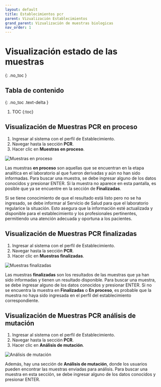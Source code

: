 ```yaml
---
layout: default
title: Establecimientos pcr
parent: Vizualización Establecimientos
grand_parent: Vizualización de muestras biologicas
nav_order: 1
---
```



# Visualización estado de las muestras
{: .no_toc }

## Tabla de contenido
{: .no_toc .text-delta }
1. TOC
{:toc}

## Visualización de Muestras PCR en proceso

1. Ingresar al sistema con el perfil de Establecimiento.
2. Navegar hasta la sección **PCR**.
3. Hacer clic en **Muestras en proceso**.

![Muestras en proceso](img/20230316172034.png)

Las muestras **en proceso** son aquellas que se encuentran en la etapa analítica en el laboratorio al que fueron derivadas y aún no han sido informadas. Para buscar una muestra, se debe ingresar alguno de los datos conocidos y presionar ENTER. Si la muestra no aparece en esta pantalla, es posible que ya se encuentre en la sección de **Finalizadas**.

Si se tiene conocimiento de que el resultado está listo pero no se ha ingresado, se debe informar al Servicio de Salud para que el laboratorio regularice la situación. Esto asegura que la información esté actualizada y disponible para el establecimiento y los profesionales pertinentes, permitiendo una atención adecuada y oportuna a los pacientes.

## Visualización de Muestras PCR finalizadas

1. Ingresar al sistema con el perfil de Establecimiento.
2. Navegar hasta la sección **PCR**.
3. Hacer clic en **Muestras finalizadas**.

![Muestras finalizadas](img/20230316172750.png)

Las muestras **finalizadas** son los resultados de las muestras que ya han sido informadas y tienen un resultado disponible. Para buscar una muestra, se debe ingresar alguno de los datos conocidos y presionar ENTER. Si no se encuentra la muestra en **Finalizadas** o **En proceso**, es probable que la muestra no haya sido ingresada en el perfil del establecimiento correspondiente.

## Visualización de Muestras PCR análisis de mutación

1. Ingresar al sistema con el perfil de Establecimiento.
2. Navegar hasta la sección **PCR**.
3. Hacer clic en **Análisis de mutación**.

![Análisis de mutación](img/20230316173352.png)

Además, hay una sección de **Análisis de mutación**, donde los usuarios pueden encontrar las muestras enviadas para análisis. Para buscar una muestra en esta sección, se debe ingresar alguno de los datos conocidos y presionar ENTER.
